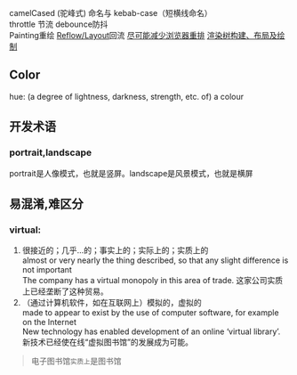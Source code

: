 camelCased (驼峰式) 命名与 kebab-case（短横线命名）  
throttle 节流 debounce防抖  
Painting重绘 [Reflow/Layout](https://developer.mozilla.org/en-US/docs/Glossary/Reflow)回流 [尽可能减少浏览器重排](https://developers.google.com/speed/docs/insights/browser-reflow) [渲染树构建、布局及绘制](https://developers.google.com/web/fundamentals/performance/critical-rendering-path/render-tree-construction?hl=zh-cn)  

## Color
hue: (a degree of lightness, darkness, strength, etc. of) a colour

## 开发术语
### portrait,landscape
portrait是人像模式，也就是竖屏。landscape是风景模式，也就是横屏

## 易混淆,难区分
### virtual:
1. 很接近的；几乎…的；事实上的；实际上的；实质上的  
almost or very nearly the thing described, so that any slight difference is not important  
The company has a virtual monopoly in this area of trade. 这家公司实质上已经垄断了这种贸易。  
2. （通过计算机软件，如在互联网上）模拟的，虚拟的  
made to appear to exist by the use of computer software, for example on the Internet  
New technology has enabled development of an online ‘virtual library’.  
新技术已经使在线“虚拟图书馆”的发展成为可能。  
> 电子图书馆`实质上`是图书馆
